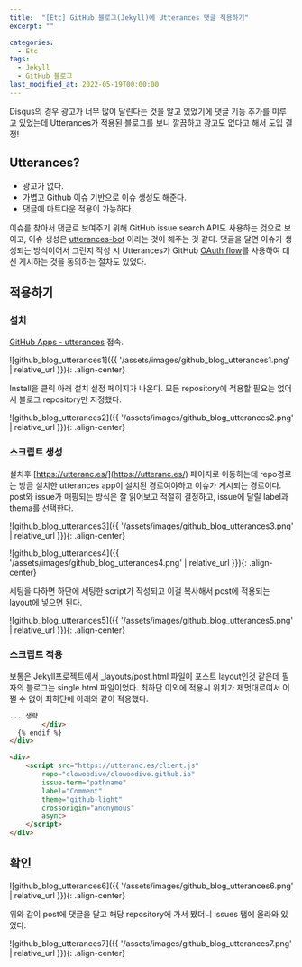 ```yaml
---
title:  "[Etc] GitHub 블로그(Jekyll)에 Utterances 댓글 적용하기"
excerpt: ""

categories:
  - Etc
tags:
  - Jekyll
  - GitHub 블로그
last_modified_at: 2022-05-19T00:00:00
---
```



Disqus의 경우 광고가 너무 많이 달린다는 것을 알고 있었기에 댓글 기능 추가를 미루고 있었는데 Utterances가 적용된 블로그를 보니 깔끔하고 광고도 없다고 해서 도입 결정!

## Utterances?

- 광고가 없다.
- 가볍고 Github 이슈 기반으로 이슈 생성도 해준다.
- 댓글에 마트다운 적용이 가능하다.

이슈를 찾아서 댓글로 보여주기 위해 GitHub issue search API도 사용하는 것으로 보이고, 이슈 생성은 [utterances-bot](https://github.com/utterances-bot) 이라는 것이 해주는 것 같다. 댓글을 달면 이슈가 생성되는 방식이어서 그런지 작성 시 Utterances가 GitHub [OAuth flow](https://developer.github.com/v3/oauth/#web-application-flow)를 사용하여 대신 게시하는 것을 동의하는 절차도 있었다.

## 적용하기

### 설치

[GitHub Apps - utterances](https://github.com/apps/utterances) 접속.

![github_blog_utterances1]({{ '/assets/images/github_blog_utterances1.png' | relative_url }}){: .align-center}

Install을 클릭 아래 설치 설정 페이지가 나온다. 모든 repository에 적용할 필요는 없어서 블로그 repository만 지정했다.

![github_blog_utterances2]({{ '/assets/images/github_blog_utterances2.png' | relative_url }}){: .align-center}

### 스크립트 생성

설치후 [https://utteranc.es/](https://utteranc.es/) 페이지로 이동하는데 repo경로는 방금 설치한 utterances app이 설치된 경로여야하고 이슈가 게시되는 경로이다. 
post와 issue가 매핑되는 방식은 잘 읽어보고 적절히 결정하고, issue에 달릴 label과 thema를 선택한다.

![github_blog_utterances3]({{ '/assets/images/github_blog_utterances3.png' | relative_url }}){: .align-center}

![github_blog_utterances4]({{ '/assets/images/github_blog_utterances4.png' | relative_url }}){: .align-center}

세팅을 다하면 하단에 세팅한 script가 작성되고 이걸 복사해서 post에 적용되는 layout에 넣으면 된다.

![github_blog_utterances5]({{ '/assets/images/github_blog_utterances5.png' | relative_url }}){: .align-center}

### 스크립트 적용

보통은 Jekyll프로젝트에서 _layouts/post.html 파일이 포스트 layout인것 같은데 필자의 블로그는 single.html 파일이었다.
최하단 이외에 적용시 위치가 제멋대로여서 어쩔 수 없이 최하단에 아래와 같이 적용했다.

```html
... 생략
		</div>
  {% endif %}
</div>

<div>
    <script src="https://utteranc.es/client.js"
        repo="clowoodive/clowoodive.github.io"
        issue-term="pathname"
        label="Comment"
        theme="github-light"
        crossorigin="anonymous"
        async>
    </script>
</div>
```

## 확인

![github_blog_utterances6]({{ '/assets/images/github_blog_utterances6.png' | relative_url }}){: .align-center}

위와 같이 post에 댓글을 달고 해당 repository에 가서 봤더니 issues 탭에 올라와 있었다.

![github_blog_utterances7]({{ '/assets/images/github_blog_utterances7.png' | relative_url }}){: .align-center}